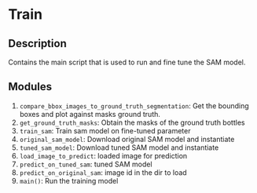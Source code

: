 # Train
## Description
Contains the main script that is used to run and fine tune the SAM model.

## Modules
1. ```compare_bbox_images_to_ground_truth_segmentation```: Get the bounding boxes and plot against masks ground truth.
2. ```get_ground_truth_masks```: Obtain the masks of the ground truth bottles
3. ```train_sam```: Train sam model on fine-tuned parameter
4. ```original_sam_model```: Download original SAM model and instantiate
5. ```tuned_sam_model```: Download tuned SAM model and instantiate
6. ```load_image_to_predict```: loaded image for prediction
7. ```predict_on_tuned_sam```: tuned SAM model
8. ```predict_on_original_sam```: image id in the dir to load
9. ```main()```: Run the training model
